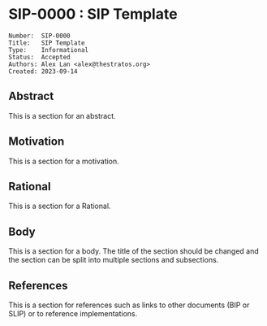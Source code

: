 # SIP-0000 : SIP Template

```
Number:  SIP-0000
Title:   SIP Template
Type:    Informational
Status:  Accepted
Authors: Alex Lan <alex@thestratos.org>
Created: 2023-09-14
```

## Abstract

This is a section for an abstract.

## Motivation

This is a section for a motivation.

## Rational

This is a section for a Rational.

## Body

This is a section for a body. The title of the section should be changed
and the section can be split into multiple sections and subsections.

## References

This is a section for references such as links to other documents (BIP or SLIP)
or to reference implementations.
